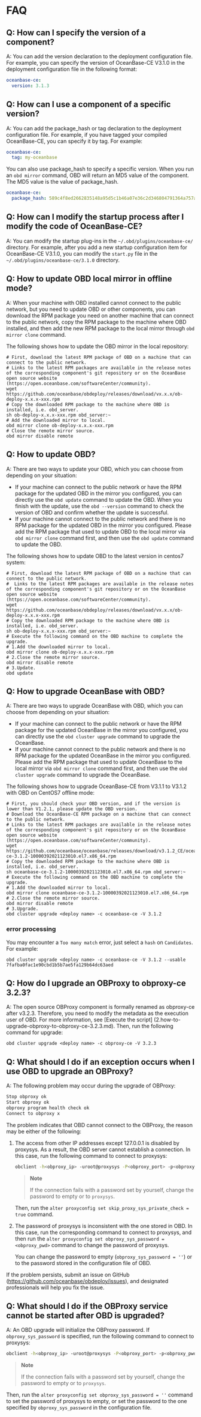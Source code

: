 # FAQ

## Q: How can I specify the version of a component?

A: You can add the version declaration to the deployment configuration file. For example, you can specify the version of OceanBase-CE V3.1.0 in the deployment configuration file in the following format:

```yaml
oceanbase-ce:
  version: 3.1.3
```

## Q: How can I use a component of a specific version?

A: You can add the package_hash or tag declaration to the deployment configuration file.
For example, if you have tagged your compiled OceanBase-CE, you can specify it by tag. For example:

```yaml
oceanbase-ce:
  tag: my-oceanbase
```

You can also use package_hash to specify a specific version. When you run an `obd mirror` command, OBD will return an MD5 value of the component. The MD5 value is the value of package_hash.

```yaml
oceanbase-ce:
  package_hash: 589c4f8ed2662835148a95d5c1b46a07e36c2d346804791364a757aef4f7b60d
```

## Q: How can I modify the startup process after I modify the code of OceanBase-CE?

A: You can modify the startup plug-ins in the `~/.obd/plugins/oceanbase-ce/` directory. For example, after you add a new startup configuration item for OceanBase-CE V3.1.0, you can modify the `start.py` file in the `~/.obd/plugins/oceanbase-ce/3.1.0` directory.

## Q: How to update OBD local mirror in offline mode?

A: When your machine with OBD installed cannot connect to the public network, but you need to update OBD or other components, you can download the RPM package you need on another machine that can connect to the public network, copy the RPM package to the machine where OBD installed, and then add the new RPM package to the local mirror through `obd mirror clone` command.

The following shows how to update the OBD mirror in the local repository:

```shell
# First, download the latest RPM package of OBD on a machine that can connect to the public network.
# Links to the latest RPM packages are available in the release notes of the corresponding component's git repository or on the OceanBase open source website (https://open.oceanbase.com/softwareCenter/community).
wget https://github.com/oceanbase/obdeploy/releases/download/vx.x.x/ob-deploy-x.x.x-xxx.rpm
# Copy the downloaded RPM package to the machine where OBD is installed, i.e. obd_server.
sh ob-deploy-x.x.x-xxx.rpm obd_server:~
# Add the downloaded mirror to local.
obd mirror clone ob-deploy-x.x.x-xxx.rpm
# Close the remote mirror source.
obd mirror disable remote
```

## Q: How to update OBD?

A: There are two ways to update your OBD, which you can choose from depending on your situation:

+ If your machine can connect to the public network or have the RPM package for the updated OBD in the mirror you configured, you can directly use the `obd update` command to update the OBD. When you finish with the update, use the `obd --version` command to check the version of OBD and confirm whether the update is successful.
+ If your machine cannot connect to the public network and there is no RPM package for the updated OBD in the mirror you configured. Please add the RPM package that used to update OBD to the local mirror via `obd mirror clone` command first, and then use the `obd update` command to update the OBD.

The following shows how to update OBD to the latest version in centos7 system:

```shell
# First, download the latest RPM package of OBD on a machine that can connect to the public network.
#  Links to the latest RPM packages are available in the release notes of the corresponding component's git repository or on the OceanBase open source website (https://open.oceanbase.com/softwareCenter/community).
wget https://github.com/oceanbase/obdeploy/releases/download/vx.x.x/ob-deploy-x.x.x-xxx.rpm
# Copy the downloaded RPM package to the machine where OBD is installed, i.e. obd_server.
sh ob-deploy-x.x.x-xxx.rpm obd_server:~
# Execute the following command on the OBD machine to complete the upgrade.
# 1.Add the downloaded mirror to local.
obd mirror clone ob-deploy-x.x.x-xxx.rpm
# 2.Close the remote mirror source.
obd mirror disable remote
# 3.Update.
obd update
```

## Q: How to upgrade OceanBase with OBD?

A: There are two ways to upgrade OceanBase with OBD, which you can choose from depending on your situation:

+ If your machine can connect to the public network or have the RPM package for the updated OceanBase in the mirror you configured, you can directly use the `obd cluster upgrade` command to upgrade the OceanBase.
+ If your machine cannot connect to the public network and there is no RPM package for the updated OceanBase in the mirror you configured. Please add the RPM package that used to update OceanBase to the local mirror via `obd mirror clone` command first, and then use the `obd cluster upgrade` command to upgrade the OceanBase.

The following shows how to upgrade OceanBase-CE from V3.1.1 to V3.1.2 with OBD on CentOS7 offline mode:

```shell
# First, you should check your OBD version, and if the version is lower than V1.2.1, please update the OBD version.
# Download the OceanBase-CE RPM package on a machine that can connect to the public network.
# Links to the latest RPM packages are available in the release notes of the corresponding component's git repository or on the OceanBase open source website (https://open.oceanbase.com/softwareCenter/community).
wget https://github.com/oceanbase/oceanbase/releases/download/v3.1.2_CE/oceanbase-ce-3.1.2-10000392021123010.el7.x86_64.rpm
# Copy the downloaded RPM package to the machine where OBD is installed, i.e. obd_server.
sh oceanbase-ce-3.1.2-10000392021123010.el7.x86_64.rpm obd_server:~
# Execute the following command on the OBD machine to complete the upgrade.
# 1.Add the downloaded mirror to local.
obd mirror clone oceanbase-ce-3.1.2-10000392021123010.el7.x86_64.rpm
# 2.Close the remote mirror source.
obd mirror disable remote
# 3.Upgrade.
obd cluster upgrade <deploy name> -c oceanbase-ce -V 3.1.2
```

### error processing

You may encounter a `Too many match` error, just select a `hash` on `Candidates`. For example:

```shell
obd cluster upgrade <deploy name> -c oceanbase-ce -V 3.1.2 --usable 7fafba0fac1e90cbd1b5b7ae5fa129b64dc63aed
```

## Q: How do I upgrade an OBProxy to obproxy-ce 3.2.3?

A: The open source OBProxy component is formally renamed as obproxy-ce after v3.2.3. Therefore, you need to modify the metadata as the execution user of OBD. For more information, see [Execute the script] (2.how-to-upgrade-obproxy-to-obproxy-ce-3.2.3.md). Then, run the following command for upgrade:

```shell
obd cluster upgrade <deploy name> -c obproxy-ce -V 3.2.3
```

## Q: What should I do if an exception occurs when I use OBD to upgrade an OBProxy?

A: The following problem may occur during the upgrade of OBProxy:

```bash
Stop obproxy ok
Start obproxy ok
obproxy program health check ok
Connect to obproxy x
```

The problem indicates that OBD cannot connect to the OBProxy, the reason may be either of the following:

1. The access from other IP addresses except 127.0.0.1 is disabled by proxysys. As a result, the OBD server cannot establish a connection. In this case, run the following command to connect to proxysys:

   ```bash
   obclient -h<obproxy_ip> -uroot@proxysys -P<obproxy_port> -p<obproxy_pwd>
   ```

   > **Note**
   >
   > If the connection fails with a password set by yourself, change the password to empty or to `proxysys`.

   Then, run the `alter proxyconfig set skip_proxy_sys_private_check = true` command.

2. The password of proxysys is inconsistent with the one stored in OBD. In this case, run the corresponding command to connect to proxysys, and then run the `alter proxyconfig set obproxy_sys_password = <obproxy_pwd>` command to change the password of proxysys.

   You can change the password to empty (`obproxy_sys_password = ''`) or to the password stored in the configuration file of OBD.

If the problem persists, submit an issue on GitHub (<https://github.com/oceanbase/obdeploy/issues>), and designated professionals will help you fix the issue.

## Q: What should I do if the OBProxy service cannot be started after OBD is upgraded?

A: An OBD upgrade will initialize the OBProxy password. If `obproxy_sys_password` is specified, run the following command to connect to proxysys:

```bash
obclient -h<obproxy_ip> -uroot@proxysys -P<obproxy_port> -p<obproxy_pwd>
```

> **Note**
>
> If the connection fails with a password set by yourself, change the password to empty or to `proxysys`.

Then, run the `alter proxyconfig set obproxy_sys_password = ''` command to set the password of proxysys to empty, or set the password to the one specified by `obproxy_sys_password` in the configuration file.
